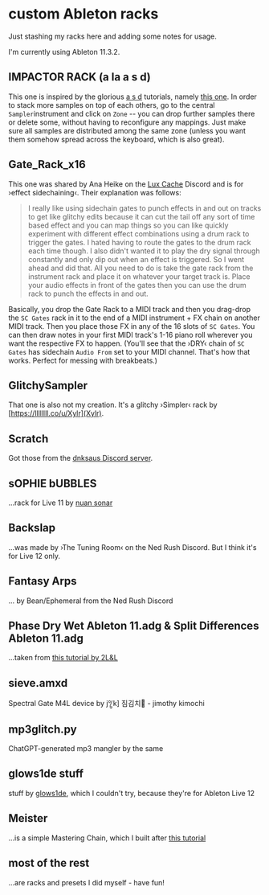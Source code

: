 # custom Ableton racks

Just stashing my racks here and adding some notes for usage.

I'm currently using Ableton 11.3.2.

## IMPACTOR RACK (a la a s d)

This one is inspired by the glorious [a s d](https://patreon.com/a_s_d) tutorials, namely [this one](https://www.youtube.com/watch?v=mdEl03HaNz0). In order to stack more samples on top of each others, go to the central `Sampler`instrument and click on `Zone` -- you can drop further samples there or delete some, without having to reconfigure any mappings. Just make sure all samples are distributed among the same zone (unless you want them somehow spread across the keyboard, which is also great).

## Gate_Rack_x16

This one was shared by Ana Heike on the [Lux Cache](https://www.patreon.com/luxcache) Discord and is for ›effect sidechaining‹. Their explanation was follows:

> I really like using sidechain gates to punch effects in and out on tracks to get like glitchy edits because it can cut the tail off any sort of time based effect and you can map things so you can like quickly experiment with different effect combinations using a drum rack to trigger the gates. I hated having to route the gates to the drum rack each time though. I also didn't wanted it to play the dry signal through constantly and only dip out when an effect is triggered. So I went ahead and did that. All you need to do is take the gate rack from the instrument rack and place it on whatever your target track is. Place your audio effects in front of the gates then you can use the drum rack to punch the effects in and out.

Basically, you drop the Gate Rack to a MIDI track and then you drag-drop the `SC Gates` rack in it to the end of a MIDI instrument + FX chain on another MIDI track. Then you place those FX in any of the 16 slots of `SC Gates`. You can then draw notes in your first MIDI track's 1-16 piano roll wherever you want the respective FX to happen. (You'll see that the ›DRY‹ chain of `SC Gates` has sidechain `Audio From` set to your MIDI channel. That's how that works. Perfect for messing with breakbeats.)

## GlitchySampler

That one is also not my creation. It's a glitchy ›Simpler‹ rack by [https://llllllll.co/u/Xylr](Xylr).

## Scratch

Got those from the [dnksaus Discord server](https://discord.com/channels/921897457565200384/921944150981632030/1192270832811114506).

## sOPHIE bUBBLES

...rack for Live 11 by [nuan sonar](https://nuansonar.bandcamp.com/)

## Backslap

...was made by ›The Tuning Room‹ on the Ned Rush Discord. But I think it's for Live 12 only.

## Fantasy Arps

... by Bean/Ephemeral from the Ned Rush Discord

## Phase Dry Wet Ableton 11.adg & Split Differences Ableton 11.adg

...taken from [this tutorial by 2L&L](https://www.youtube.com/watch?v=Nn8fBzkiGEM)

## sieve.amxd

Spectral Gate M4L device by j°̸̼̮ k] 짐김치🌠 - jimothy kimochi

## mp3glitch.py

ChatGPT-generated mp3 mangler by the same

## glows1de stuff

stuff by [glows1de](https://linktr.ee/glows1de), which I couldn't try, because they're for Ableton Live 12

## Meister

...is a simple Mastering Chain, which I built after [this tutorial](https://www.ambmusic.net/blog/2019/8/31/ableton-live-mastering-chain)

## most of the rest

...are racks and presets I did myself - have fun!
